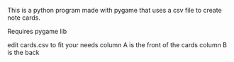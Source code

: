This is a python program made with pygame that uses a csv file to create note cards.

Requires pygame lib

edit cards.csv to fit your needs
column A is the front of the cards
column B is the back


